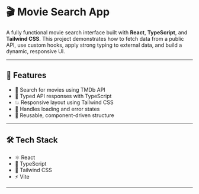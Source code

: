 # 🎬 Movie Search App

A fully functional movie search interface built with **React**, **TypeScript**, and **Tailwind CSS**. This project demonstrates how to fetch data from a public API, use custom hooks, apply strong typing to external data, and build a dynamic, responsive UI.

---

## 🚀 Features

- 🔎 Search for movies using TMDb API
- 🧠 Typed API responses with TypeScript
- 💥 Responsive layout using Tailwind CSS
- 🐛 Handles loading and error states
- 🔁 Reusable, component-driven structure

---

## 🛠 Tech Stack

- ⚛️ React
- 💙 TypeScript
- 💨 Tailwind CSS
- ⚡ Vite

---
